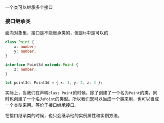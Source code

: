 一个类可以继承多个接口

### 接口继承类

面向对象里，接口是不能继承类的，但是ts中是可以的

```ts
class Point {
    x: number;
    y: number;
}

interface Point3d extends Point {
    z: number;
}

let point3d: Point3d = { x: 1, y: 2, z: 3 };
```

实际上，当我们在声明`class Point`的时候，除了创建了一个名为`Point`的类，同时也创建了一个名为`Point`的类型。所以我们既可以当成一个类来用，也可以当成一个类型来用。等价于接口继承接口。

在接口继承类的时候，也只会继承他的实例属性和实例方法。

